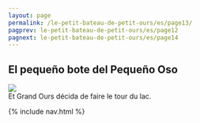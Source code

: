 ```yaml
---
layout: page
permalink: /le-petit-bateau-de-petit-ours/es/page13/
pagprev: le-petit-bateau-de-petit-ours/es/page12
pagnext: le-petit-bateau-de-petit-ours/es/page14
---
```


## El pequeño bote del Pequeño Oso

<img src="{{ site.baseurl }}/img/le-petit-bateau-de-petit-ours/page13.jpg"/>

<div class="childbook-text">
Et Grand Ours décida de faire le tour du lac.
</div>

{% include nav.html %}
